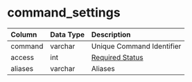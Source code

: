# command\_settings

| Column | Data Type | Description |
| :--- | :--- | :--- |
| command | varchar | Unique Command Identifier |
| access | int | [Required Status](https://eqemu.gitbook.io/server/categories/player/status-levels) |
| aliases | varchar | Aliases |

